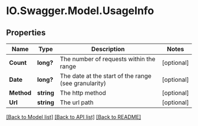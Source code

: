 # IO.Swagger.Model.UsageInfo
## Properties

Name | Type | Description | Notes
------------ | ------------- | ------------- | -------------
**Count** | **long?** | The number of requests within the range | [optional] 
**Date** | **long?** | The date at the start of the range (see granularity) | [optional] 
**Method** | **string** | The http method | [optional] 
**Url** | **string** | The url path | [optional] 

[[Back to Model list]](../README.md#documentation-for-models) [[Back to API list]](../README.md#documentation-for-api-endpoints) [[Back to README]](../README.md)

